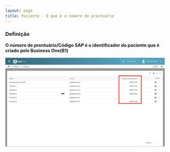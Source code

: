 ```yaml
---
layout: page
title: Paciente - O que é o número de prontuário
---
```


### Definição
**O número de prontuário/Código SAP é o identificador do paciente que é criado pelo Business One(B1)** 

<p align="center">
  <img alt="Número de prontuário" src="o-que-e-o-numero-de-prontuario-img-01.png" width="800">
</p>

